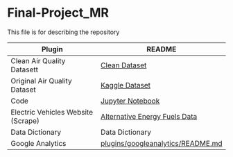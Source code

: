 # Final-Project_MR

This file is for describing the repository

| Plugin | README |
| ------ | ------ |
| Clean Air Quality Datasett | [Clean Dataset][PlDb] |
| Original Air Quality Dataset | [Kaggle Dataset][PlGh] |
| Code | [Jupyter Notebook][PlGd] |
| Electric Vehicles Website (Scrape) | [Alternative Energy Fuels Data][PlOd] |
| Data Dictionary |Data Dictionary |
| Google Analytics | [plugins/googleanalytics/README.md][PlGa] |



[PlDb]: <https://github.com/Solrflr/Final-Project_MR/blob/main/Data/Cleaned_Electric.csv>
   [PlGh]: <https://www.kaggle.com/datasets/guslovesmath/us-pollution-data-200-to-2022>
   [PlGd]: <https://github.com/joemccann/dillinger/tree/master/plugins/googledrive/README.md>
   [PlOd]: <https://afdc.energy.gov/vehicle-registration?>
   [PlMe]: <https://github.com/Solrflr/Final-Project_MR/blob/main/Data/README.md>
   [PlGa]: <https://github.com/RahulHP/dillinger/blob/master/plugins/googleanalytics/README.md>
